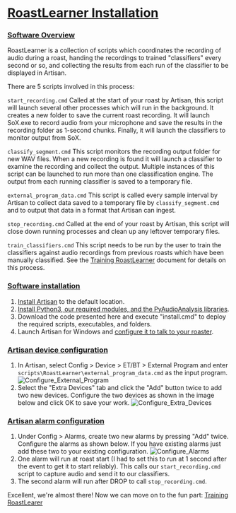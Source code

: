 # [RoastLearner Installation](#RoastLearner-Installation)

### [Software Overview](#Software-Overview)
RoastLearner is a collection of scripts which coordinates the recording of audio during a roast, handing the recordings to trained "classifiers" every second or so, and collecting the results from each run of the classifier to be displayed in Artisan.

There are 5 scripts involved in this process:

`start_recording.cmd` Called at the start of your roast by Artisan, this script will launch several other processes which will run in the background.  It creates a new folder to save the current roast recording.  It will launch SoX.exe to record audio from your microphone and save the results in the recording folder as 1-second chunks.  Finally, it will launch the classifiers to monitor output from SoX.

`classify_segment.cmd` This script monitors the recording output folder for new WAV files.  When a new recording is found it will launch a classifier to examine the recording and collect the output.  Multiple instances of this script can be launched to run more than one classification engine.  The output from each running classifier is saved to a temporary file.

`external_program_data.cmd` This script is called every sample interval by Artisan to collect data saved to a temporary file by `classify_segment.cmd` and to output that data in a format that Artisan can ingest.

`stop_recording.cmd` Called at the end of your roast by Artisan, this script will close down running processes and clean up any leftover temporary files.

`train_classifiers.cmd` This script needs to be run by the user to train the classifiers against audio recordings from previous roasts which have been manually classified.  See the [Training RoastLearner](Train_RoastLearner.md#Training-RoastLearner) document for details on this process.

### [Software installation](#Software-installation)
1. [Install Artisan](https://github.com/artisan-roaster-scope/artisan/blob/master/wiki/Installation.md) to the default location.
2. [Install Python3, our required modules, and the PyAudioAnalysis libraries](Deploy_Python3.md).
3. Download the code presented here and execute "install.cmd" to deploy the required scripts, executables, and folders.
4. Launch Artisan for Windows and [configure it to talk to your roaster](https://github.com/artisan-roaster-scope/artisan/blob/master/wiki/Installation.md#device-configuration).

### [Artisan device configuration](#Artisan-device-configuration)
1. In Artisan, select Config > Device > ET/BT > External Program and enter `scripts\RoastLearner\external_program_data.cmd` as the input program.
![Configure_External_Program](images/Configure_External_Program.png?raw=true "Configure_External_Program")
2. Select the "Extra Devices" tab and click the "Add" button twice to add two new devices.  Configure the two devices as shown in the image below and click OK to save your work.
![Configure_Extra_Devices](images/Configure_Extra_Devices.png?raw=true "Configure_Extra_Devices")

### [Artisan alarm configuration](#Artisan-alarm-configuration)
1. Under Config > Alarms, create two new alarms by pressing "Add" twice.  Configure the alarms as shown below.  If you have existing alarms just add these two to your existing configuration.
![Configure_Alarms](images/Configure_Alarms.png?raw=true "Configure_Alarms")
2. One alarm will run at roast start (I had to set this to run at 1 second after the event to get it to start reliably).  This calls our `start_recording.cmd` script to capture audio and send it to our classifiers.
3. The second alarm will run after DROP to call `stop_recording.cmd`.

Excellent, we're almost there! Now we can move on to the fun part:  [Training RoastLearer](Train_RoastLearner.md#Training-RoastLearner)
